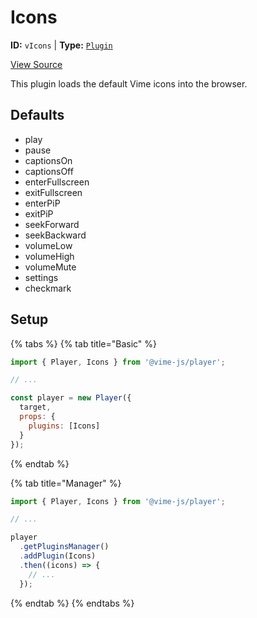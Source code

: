 # Icons

**ID:** `vIcons` | **Type:** [`Plugin`](../../complete/api/plugin.md)

[View Source](../../../vime-player/src/plugins/Icons.svelte)

This plugin loads the default Vime icons into the browser.

## Defaults

- play
- pause
- captionsOn
- captionsOff
- enterFullscreen
- exitFullscreen
- enterPiP
- exitPiP
- seekForward
- seekBackward
- volumeLow
- volumeHigh
- volumeMute
- settings
- checkmark

## Setup

{% tabs %}
{% tab title="Basic" %}
```js
import { Player, Icons } from '@vime-js/player';

// ...

const player = new Player({
  target,
  props: {
    plugins: [Icons]
  }
});
```
{% endtab %}

{% tab title="Manager" %}
```js
import { Player, Icons } from '@vime-js/player';

// ...

player
  .getPluginsManager()
  .addPlugin(Icons)
  .then((icons) => {
    // ...
  });
```
{% endtab %}
{% endtabs %}
